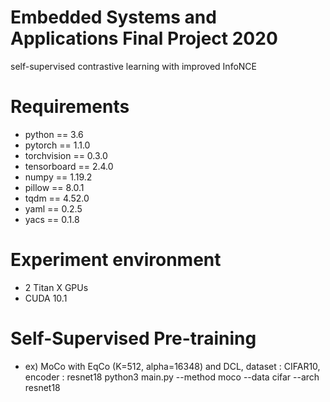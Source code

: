 # Embedded Systems and Applications Final Project 2020
self-supervised contrastive learning with improved InfoNCE
# Requirements
* python == 3.6
* pytorch == 1.1.0
* torchvision == 0.3.0
* tensorboard == 2.4.0
* numpy == 1.19.2
* pillow == 8.0.1
* tqdm == 4.52.0
* yaml == 0.2.5
* yacs == 0.1.8
# Experiment environment 
* 2 Titan X GPUs
* CUDA 10.1
# Self-Supervised Pre-training
* ex) MoCo with EqCo (K=512, alpha=16348) and DCL, dataset : CIFAR10, encoder : resnet18
  python3 main.py --method moco --data cifar --arch resnet18 


